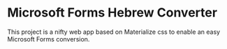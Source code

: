 # Microsoft Forms Hebrew Converter
This project is a nifty web app based on Materialize css to enable an easy Microsoft Forms conversion.
